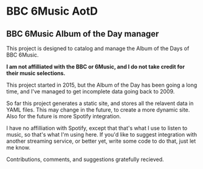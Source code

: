 # BBC 6Music AotD
## BBC 6Music Album of the Day manager

This project is designed to catalog and manage the Album of the Days of BBC 6Music.

**I am not affilliated with the BBC or 6Music, and I do not take credit for their music selections.**

This project started in 2015, but the Album of the Day has been going a long time,
and I've managed to get incomplete data going back to 2009.

So far this project generates a static site, and stores all the relavent data in YAML files.
This may change in the future, to create a more dynamic site.
Also for the future is more Spotify integration.

I have no affilliation with Spotify, except that that's what I use to listen to music, so that's what I'm using here.
If you'd like to suggest integration with another streaming service, or better yet, write some code to do that, just let me know.

Contributions, comments, and suggestions gratefully recieved.
